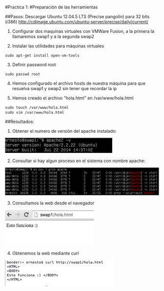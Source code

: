 #Practica 1: 
#Preparación de las herramientas

##Pasos:
Descargar Ubuntu 12.04.5 LTS (Precise pangolin) para 32 bits (i386)
http://cdimage.ubuntu.com/ubuntu-server/precise/daily/current/

1. Configurar dos maquinas virtuales con VMWare Fusion, a la primera la llamaremos swap1 y a la segunda swap2

2. Instalar las utilidades para máquinas virtuales
```
sudo apt-get install open-vm-tools
```

3. Definir password root
```
sudo passwd root
```

4. Hemos configurado el archivo hosts de nuestra máquina para que resuelva swap1 y swap2 sin tener que recordar la ip

5. Hemos creado el archivo "hola.html" en /var/www/hola.html
```
sudo touch /var/www/hola.html
sudo vim /var/www/hola.html
```

##Resultados:
1. Obtener el numero de versión del apache instalado:

![Version apache](img/01.png)

2. Consultar si hay algun proceso en el sistema con nombre apache:

![psaux apache](img/02.png)

3. Consultamos la web desde el navegador

![captura chrome](img/03.png)

4. Obtenemos la web mediante curl

![obtener con curl](img/04.png)
